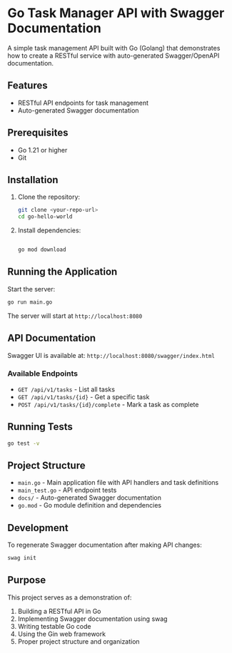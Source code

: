 # Go Task Manager API with Swagger Documentation

A simple task management API built with Go (Golang) that demonstrates how to create a RESTful service with auto-generated Swagger/OpenAPI documentation.

## Features

- RESTful API endpoints for task management
- Auto-generated Swagger documentation

## Prerequisites

- Go 1.21 or higher
- Git

## Installation

1. Clone the repository:

   ```bash
   git clone <your-repo-url>
   cd go-hello-world

   ```

2. Install dependencies:

   ```bash

   go mod download
   ```

## Running the Application

Start the server:

```bash
go run main.go
```

The server will start at `http://localhost:8080`

## API Documentation

Swagger UI is available at: `http://localhost:8080/swagger/index.html`

### Available Endpoints

- `GET /api/v1/tasks` - List all tasks
- `GET /api/v1/tasks/{id}` - Get a specific task
- `POST /api/v1/tasks/{id}/complete` - Mark a task as complete

## Running Tests

```bash
go test -v
```

## Project Structure

- `main.go` - Main application file with API handlers and task definitions
- `main_test.go` - API endpoint tests
- `docs/` - Auto-generated Swagger documentation
- `go.mod` - Go module definition and dependencies

## Development

To regenerate Swagger documentation after making API changes:

```bash
swag init
```

## Purpose

This project serves as a demonstration of:

1. Building a RESTful API in Go
2. Implementing Swagger documentation using swag
3. Writing testable Go code
4. Using the Gin web framework
5. Proper project structure and organization
